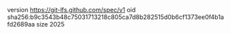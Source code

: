 version https://git-lfs.github.com/spec/v1
oid sha256:b9c3543b48c75031713218c805ca7d8b282515d0b6cf1373ee0f4b1afd2689aa
size 2025

